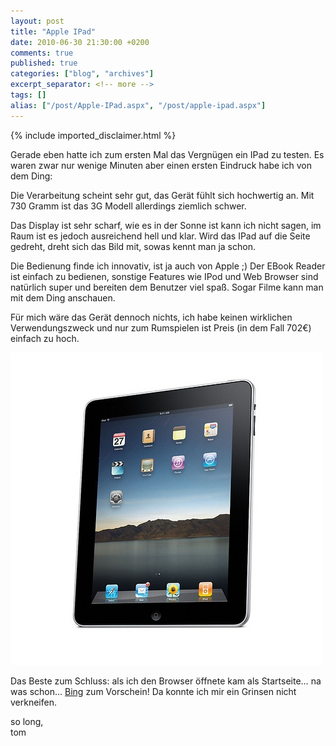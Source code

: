```yaml
---
layout: post
title: "Apple IPad"
date: 2010-06-30 21:30:00 +0200
comments: true
published: true
categories: ["blog", "archives"]
excerpt_separator: <!-- more -->
tags: []
alias: ["/post/Apple-IPad.aspx", "/post/apple-ipad.aspx"]
---
```

<!-- more -->
{% include imported_disclaimer.html %}
<p>Gerade eben hatte ich zum ersten Mal das Vergn&uuml;gen ein IPad zu testen. Es waren zwar nur wenige Minuten aber einen ersten Eindruck habe ich von dem Ding:</p>
<p>Die Verarbeitung scheint sehr gut, das Ger&auml;t f&uuml;hlt sich hochwertig an. Mit 730 Gramm ist das 3G Modell allerdings ziemlich schwer.</p>
<p>Das Display ist sehr scharf, wie es in der Sonne ist kann ich nicht sagen, im Raum ist es jedoch ausreichend hell und klar. Wird das IPad auf die Seite gedreht, dreht sich das Bild mit, sowas kennt man ja schon.</p>
<p>Die Bedienung finde ich innovativ, ist ja auch von Apple ;) Der EBook Reader ist einfach zu bedienen, sonstige Features wie IPod und Web Browser sind nat&uuml;rlich super und bereiten dem Benutzer viel spa&szlig;. Sogar Filme kann man mit dem Ding anschauen.</p>
<p>F&uuml;r mich w&auml;re das Ger&auml;t dennoch nichts, ich habe keinen wirklichen Verwendungszweck und nur zum Rumspielen ist Preis (in dem Fall 702&euro;) einfach zu hoch.</p>
<p><img style="border-bottom: 0px; border-left: 0px; display: inline; border-top: 0px; border-right: 0px" title="APPLE IPAD" src="/assets/4309948848_5547f3dde2.jpg" border="0" alt="APPLE IPAD" width="500" height="500" /></p>
<p>Das Beste zum Schluss: als ich den Browser &ouml;ffnete kam als Startseite&hellip; na was schon&hellip; <a href="www.bing.com">Bing</a> zum Vorschein! Da konnte ich mir ein Grinsen nicht verkneifen.</p>
<p>so long, <br />tom</p>

